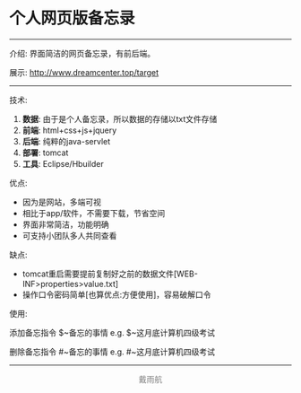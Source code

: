 # 个人网页版备忘录

---

介绍: 界面简洁的网页备忘录，有前后端。

展示:  http://www.dreamcenter.top/target

---

技术: 

1. **数据**: 由于是个人备忘录，所以数据的存储以txt文件存储
2. **前端**: html+css+js+jquery
3. **后端**: 纯粹的java-servlet
4. **部署**: tomcat
5. **工具**: Eclipse/Hbuilder

优点:

* 因为是网站，多端可视
* 相比于app/软件，不需要下载，节省空间
* 界面非常简洁，功能明确
* 可支持小团队多人共同查看

缺点:

* tomcat重启需要提前复制好之前的数据文件[WEB-INF>properties>value.txt]
* 操作口令密码简单[也算优点:方便使用]，容易破解口令

使用:

添加备忘指令	$~备忘的事情	e.g. $~这月底计算机四级考试

删除备忘指令	#~备忘的事情	e.g. #~这月底计算机四级考试



---

<p style="color:gray;text-align:center;font-size:14px">戴雨航</p>

